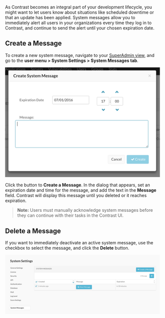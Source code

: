 <!--
title: "System Messages"
description: "Overview of system messages"
tags: "Admin system settings messages"
-->

As Contrast becomes an integral part of your development lifecycle, you might want to let users know about situations like scheduled downtime or that an update has been applied. System messages allow you to immediately alert all users in your organizations every time they log in to Contrast, and continue to send the alert until your chosen expiration date. 

## Create a Message

To create a new system message, navigate to your [SuperAdmin view](admin-systemsettings.html#system-glance), and go to the **user menu > System Settings > System Messages tab**.

<a href="assets/images/KB4-c03_1.png" rel="lightbox" title="Create System Message"><img class="thumbnail" src="assets/images/KB4-c03_1.png"/></a>

Click the button to **Create a Message**. In the dialog that appears, set an expiration date and time for the message, and add the text in the **Message** field. Contrast will display this message until you deleted or it reaches expiration.

> **Note:** Users must manually acknowledge system messages before they can continue with their tasks in the Contrast UI. 

## Delete a Message

If you want to immediately deactivate an active system message, use the checkbox to select the message, and click the **Delete** button.

<a href="assets/images/KB4-c03_2.png" rel="lightbox" title="Manage System Messages"><img class="thumbnail" src="assets/images/KB4-c03_2.png"/></a>
